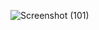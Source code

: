 ![Screenshot (101)](https://github.com/user-attachments/assets/a9caaad4-8002-474c-ae7a-09f5e101757e)
